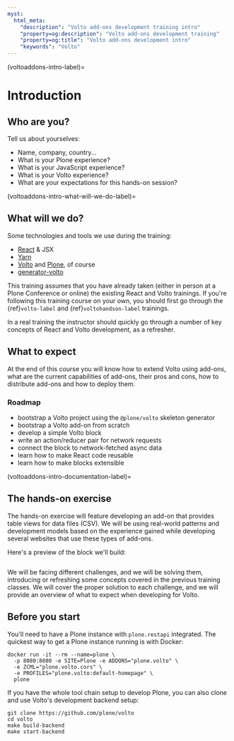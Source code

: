 ```yaml
---
myst:
  html_meta:
    "description": "Volto add-ons development training intro"
    "property=og:description": "Volto add-ons development training"
    "property=og:title": "Volto add-ons development intro"
    "keywords": "Volto"
---
```


(voltoaddons-intro-label)=

# Introduction

## Who are you?

Tell us about yourselves:

- Name, company, country...
- What is your Plone experience?
- What is your JavaScript experience?
- What is your Volto experience?
- What are your expectations for this hands-on session?

(voltoaddons-intro-what-will-we-do-label)=

## What will we do?

Some technologies and tools we use during the training:

- [React] & JSX
- [Yarn]
- [Volto] and [Plone], of course
- [generator-volto]

This training assumes that you have already taken (either in person at a Plone
Conference or online) the existing React and Volto trainings. If you're
following this training course on your own, you should first go through the
{ref}`volto-label` and {ref}`voltohandson-label` trainings.

In a real training the instructor should quickly go through a number of key
concepts of React and Volto development, as a refresher.

## What to expect

At the end of this course you will know how to extend Volto using add-ons, what
are the current capabilities of add-ons, their pros and cons, how to distribute
add-ons and how to deploy them.

### Roadmap

- bootstrap a Volto project using the `@plone/volto` skeleton generator
- bootstrap a Volto add-on from scratch
- develop a simple Volto block
- write an action/reducer pair for network requests
- connect the block to network-fetched async data
- learn how to make React code reusable
- learn how to make blocks extensible

(voltoaddons-intro-documentation-label)=

## The hands-on exercise

The hands-on exercise will feature developing an add-on that provides table
views for data files (CSV). We will be using real-world patterns and
development models based on the experience gained while developing several
websites that use these types of add-ons.

Here's a preview of the block we'll build:

```{image} _static/final-block.png
```

We will be facing different challenges, and we will be solving them, introducing
or refreshing some concepts covered in the previous training classes.
We will cover the proper solution to each challenge, and we will provide an
overview of what to expect when developing for Volto.

## Before you start

You'll need to have a Plone instance with `plone.restapi` integrated. The quickest
way to get a Plone instance running is with Docker:

```shell
docker run -it --rm --name=plone \
  -p 8080:8080 -e SITE=Plone -e ADDONS="plone.volto" \
  -e ZCML="plone.volto.cors" \
  -e PROFILES="plone.volto:default-homepage" \
  plone
```

If you have the whole tool chain setup to develop Plone, you can also clone
and use Volto's development backend setup:

```shell
git clone https://github.com/plone/volto
cd volto
make build-backend
make start-backend
```

[generator-volto]: https://github.com/plone/generator-volto
[plone]: https://plone.org
[react]: https://reactjs.org/
[volto]: https://github.com/plone/volto
[yarn]: https://yarnpkg.com
